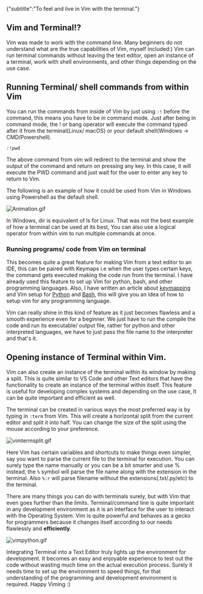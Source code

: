 {"subtitle":"To feel and live in Vim with the terminal."}

<h2>Vim and Terminal!?</h2>
<p>Vim was made to work with the command line. Many beginners do not understand what are the true capabilities of Vim, myself included:) Vim can run terminal commands without leaving the text editor, open an instance of a terminal, work with shell environments, and other things depending on the use case.</p>
<h2>Running Terminal/ shell commands from within Vim</h2>
<p>You can run the commands from inside of Vim by just using <code>:!</code> before the command, this means you have to be in command mode. Just after being in command mode, the ! or bang operator will execute the command typed after it from the terminal(Linux/ macOS) or your default shell(Windows -&gt; CMD/Powershell).</p>
<pre><code>:!pwd
</code></pre>
<p>The above command from vim will redirect to the terminal and show the output of the command and return on pressing any key. In this case, it will execute the PWD command and just wait for the user to enter any key to return to Vim.</p>
<p>The following is an example of how it could be used from Vim in Windows using Powershell as the default shell.</p>
<p><img src="https://cdn.hashnode.com/res/hashnode/image/upload/v1624885870237/Ie5C-3u1B.gif" alt="Animation.gif"></p>
<p>In Windows, dir is equivalent of ls for Linux. That was not the best example of how a terminal can be used at its best, You can also use a logical operator from within vim to run multiple commands at once.</p>
<h3>Running programs/ code from Vim on terminal</h3>
<p>This becomes quite a great feature for making Vim from a text editor to an IDE, this can be paired with Keymaps i.e when the user types certain keys, the command gets executed making the code run from the terminal. I have already used this feature to set up Vim for python, bash, and other programming languages. Also, I have written an article about  <a href="https://dev.to/mrdestructive/vim-keymapping-guide-3olb">keymapping</a>  and Vim setup for  <a href="https://dev.to/mrdestructive/setting-up-vim-for-python-ej">Python</a>  and  <a href="https://techstructiveblog.hashnode.dev/vim-setup-for-bash-scripting">Bash</a>, this will give you an idea of how to setup vim for any programming language.</p>
<p>Vim can really shine in this kind of feature as it just becomes flawless and a smooth experience even for a beginner. We just have to run the compile the code and run its executable/ output file, rather for python and other interpreted languages, we have to just pass the file name to the interpreter and that's it.</p>
<h2>Opening instance of Terminal within Vim.</h2>
<p>Vim can also create an instance of the terminal within its window by making a split. This is quite similar to VS Code and other Text editors that have the functionality to create an instance of the terminal within itself. This feature is useful for developing complex systems and depending on the use case, it can be quite important and efficient as well.</p>
<p>The terminal can be created in various ways the most preferred way is by typing in <code>:term</code> from Vim.
This will create a horizontal split from the current editor and split it into half. You can change the size of the split using the mouse according to your preference.</p>
<p><img src="https://cdn.hashnode.com/res/hashnode/image/upload/v1624888468392/wR0JT8SBN.gif" alt="vimtermsplit.gif"></p>
<p>Here Vim has certain variables and shortcuts to make things even simpler, say you want to parse the current file to the terminal for execution. You can surely type the name manually or you can be a bit smarter and use % instead, the <code>%</code> symbol will parse the file name along with the extension in the terminal. Also <code>%:r</code> will parse filename without the extensions(.txt/.py/etc) to the terminal.</p>
<p>There are many things you can do with terminals surely, but with Vim that even goes further than the limits. Terminal/command line is quite important in any development environment as it is an interface for the user to interact with the Operating System. Vim is quite powerful and behaves as a gecko for programmers because it changes itself according to our needs flawlessly and <strong>efficiently</strong>.</p>
<p><img src="https://cdn.hashnode.com/res/hashnode/image/upload/v1624891655340/5f81Dpp_O.gif" alt="vimpython.gif"></p>
<p>Integrating Terminal into a Text Editor truly lights up the environment for development. It becomes an easy and enjoyable experience to test out the code without wasting much time on the actual execution process. Surely it needs time to set up the environment to speed things, for that understanding of the programming and development environment is required. Happy Viming :)</p>
